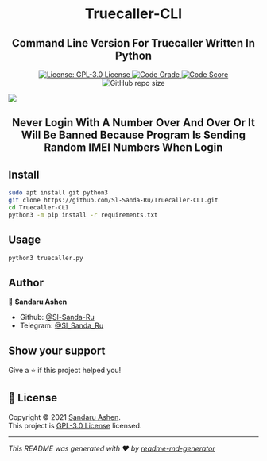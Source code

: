<h1 align="center">Truecaller-CLI</h1>
<h2 align="center">Command Line Version For Truecaller Written In Python</h2>
<p align="center">
  <a href="https://raw.githubusercontent.com/Sl-Sanda-Ru/Truecaller-CLI/main/LICENSE" target="_blank">
    <img alt="License: GPL-3.0 License" src="https://img.shields.io/github/license/Sl-Sanda-Ru/Truecaller-CLI?color=success" />
  </a>
  <a href="https://frontend.code-inspector.com/public/project/29027/Truecaller-CLI/dashboard" target="_blank">
    <img alt="Code Grade" src="https://www.code-inspector.com/project/29027/status/svg">
  </a>
  <a href="https://frontend.code-inspector.com/public/project/29027/Truecaller-CLI/dashboard" target="_blank">
    <img alt="Code Score" src="https://www.code-inspector.com/project/29027/score/svg">
  </a>
  <img alt="GitHub repo size" src="https://img.shields.io/github/repo-size/Sl-Sanda-Ru/Truecaller-CLI?color=green">
</p>
<img src="https://user-images.githubusercontent.com/68476573/133642083-a5396fdc-69b8-4d3d-99fc-39e1ffe4fef8.jpg"></img>
<h2 align="center"> Never Login With A Number Over And Over Or It Will Be Banned Because Program Is Sending Random IMEI Numbers When Login</h2>

## Install

```sh
sudo apt install git python3
git clone https://github.com/Sl-Sanda-Ru/Truecaller-CLI.git
cd Truecaller-CLI
python3 -m pip install -r requirements.txt
```

## Usage

```sh
python3 truecaller.py
```

## Author

👤 **Sandaru Ashen**

* Github: [@Sl-Sanda-Ru](https://github.com/Sl-Sanda-Ru)
* Telegram: [@Sl_Sanda_Ru](https://t.me/Sl_Sanda_Ru)


## Show your support

Give a ⭐️ if this project helped you!

## 📝 License

Copyright © 2021 [Sandaru Ashen](https://github.com/Sl-Sanda-Ru).<br />
This project is [GPL-3.0 License](https://raw.githubusercontent.com/Sl-Sanda-Ru/Truecaller-CLI/main/LICENSE) licensed.

***
_This README was generated with ❤️ by [readme-md-generator](https://github.com/kefranabg/readme-md-generator)_
